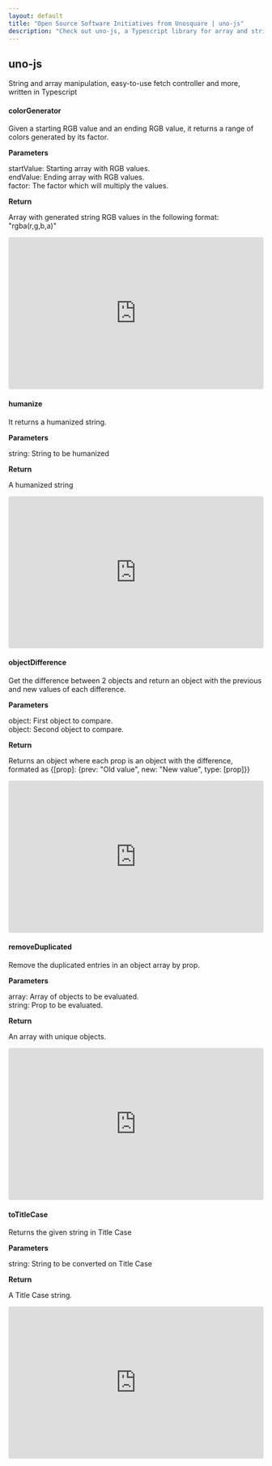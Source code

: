 ```yaml
---
layout: default
title: "Open Source Software Initiatives from Unosquare | uno-js"
description: "Check out uno-js, a Typescript library for array and string manipulation."
---
```


<div class="container content-home">
  <h2>uno-js</h2>
  <p>String and array manipulation, easy-to-use fetch controller and more, written in Typescript</p>
</div>
<div class="container content-home pt-0">
  <div class="mb-4 d-flex flex-column">
    <div>
      <h4 class="blue-title">colorGenerator</h4>
      <p>
        Given a starting RGB value and an ending RGB value, it returns a range of colors generated by its factor.
      </p>
      <strong>Parameters</strong>
      <p>
        startValue: Starting array with RGB values. <br/>
        endValue: Ending array with RGB values. <br/>
        factor: The factor which will multiply the values.
      </p>
      <strong>Return</strong>
      <p>
        Array with generated string RGB values in the following format: "rgba(r,g,b,a)"
      </p>
    </div>
    <div>
      <iframe
        src="https://codesandbox.io/embed/uno-jscolorgenerator-ke1rl?fontsize=14&hidenavigation=1&theme=dark&previewwindow=console&view=split"
        style="width:100%; height:300px; border:0; border-radius: 4px; overflow:hidden;"
        title="uno-js/colorGenerator"
        sandbox="allow-scripts allow-same-origin"
      ></iframe>
    </div>
  </div>
</div>
<div class="gray-section">
<div class="container content-home">
  <div class="mb-4 d-flex flex-column">
    <div>
      <h4 class="blue-title">humanize</h4>
      <p>
        It returns a humanized string.
      </p>
      <strong>Parameters</strong>
      <p>
        string: String to be humanized
      </p>
      <strong>Return</strong>
      <p>
        A humanized string
      </p>
    </div>
    <div>
      <iframe
        src="https://codesandbox.io/embed/uno-jshumanize-dp40n?fontsize=14&hidenavigation=1&theme=dark&previewwindow=console&view=split"
        style="width:100%; height:300px; border:0; border-radius: 4px; overflow:hidden;"
        title="uno-js/humanize"
        sandbox="allow-scripts allow-same-origin"
      ></iframe>
    </div>
  </div>
</div>
</div>
<div class="container content-home">
  <div class="mb-4 d-flex flex-column">
    <div>
      <h4 class="blue-title">objectDifference</h4>
      <p>
        Get the difference between 2 objects and return an object with the previous and new values of each difference.
      </p>
      <strong>Parameters</strong>
      <p>
        object: First object to compare. <br/>
        object: Second object to compare.
      </p>
      <strong>Return</strong>
      <p>
        Returns an object where each prop is an object with the difference, formated as {[prop]: {prev: "Old value", new: "New value", type: [prop]}}
      </p>
    </div>
    <div>
      <iframe
        src="https://codesandbox.io/embed/uno-jsobjectdifference-q4okk?fontsize=14&hidenavigation=1&theme=dark&previewwindow=console&view=split"
        style="width:100%; height:300px; border:0; border-radius: 4px; overflow:hidden;"
        title="uno-js/objectDifference"
        sandbox="allow-scripts allow-same-origin"
      ></iframe>
    </div>
  </div>
</div>
<div class="gray-section">
<div class="container content-home">
  <div class="mb-4 d-flex flex-column">
    <div>
      <h4 class="blue-title">removeDuplicated</h4>
      <p>
        Remove the duplicated entries in an object array by prop.
      </p>
      <strong>Parameters</strong>
      <p>
        array: Array of objects to be evaluated.<br/>
        string: Prop to be evaluated.
      </p>
      <strong>Return</strong>
      <p>
        An array with unique objects. 
      </p>
    </div>
    <div>
      <iframe
        src="https://codesandbox.io/embed/uno-jsremoveduplicated-6pmtz?fontsize=14&hidenavigation=1&theme=dark&previewwindow=console&view=split"
        style="width:100%; height:300px; border:0; border-radius: 4px; overflow:hidden;"
        title="uno-js/removeDuplicated"
        sandbox="allow-scripts allow-same-origin"
      ></iframe>
    </div>
  </div>
</div>
</div>
<div class="container content-home">
  <div class="mb-4 d-flex flex-row">
    <div>
      <h4 class="blue-title">toTitleCase</h4>
      <p>
        Returns the given string in Title Case
      </p>
      <strong>Parameters</strong>
      <p>
        string: String to be converted on Title Case
      </p>
      <strong>Return</strong>
      <p>
        A Title Case string.
      </p>
    </div>
    <div>
      <iframe
        src="https://codesandbox.io/embed/uno-jstotitlecase-208pm?fontsize=14&hidenavigation=1&theme=dark&previewwindow=console&view=split"
        style="width:100%; height:300px; border:0; border-radius: 4px; overflow:hidden;"
        title="uno-js/toTitleCase"
        sandbox="allow-scripts allow-same-origin"
      ></iframe>
    </div>
  </div>
</div>
